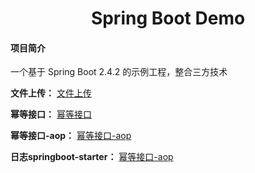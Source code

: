 <h1 style="text-align: center">Spring Boot Demo</h1>

#### 项目简介
一个基于 Spring Boot 2.4.2 的示例工程，整合三方技术

**文件上传：**  [文件上传](https://github.com/nevermore18/springboot-samples/tree/master/fileupload)

**幂等接口：**  [幂等接口](https://github.com/nevermore18/springboot-samples/tree/master/idempotent)

**幂等接口-aop：**  [幂等接口-aop](https://github.com/nevermore18/springboot-samples/tree/master/idempotent-aop)

**日志springboot-starter：**  [幂等接口-aop](https://github.com/nevermore18/springboot-samples/tree/master/logging-starter)

